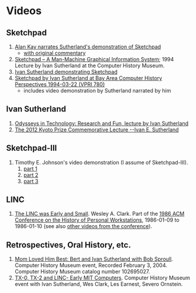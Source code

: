 # Videos

## Sketchpad

1. [Alan Kay narrates Sutherland's demonstration of
      Sketchpad](https://www.youtube.com/watch?v=5RyU50qbvzQ)
	  * [with original commentary](https://www.youtube.com/watch?v=T7dC98PNxyE&list=PLKTTWvMgeg0ZJTk-3DY_pwvoih9_gsAw4&index=7)
1. [Sketchpad – A Man-Machine Graphical Information
   System](https://www.youtube.com/watch?v=-sbeghygOt4); 1994 Lecture
   by Ivan Sutherland at the Computer History Museum.
1. [Ivan Sutherland demonstrating Sketchpad](https://www.youtube.com/watch?v=T7dC98PNxyE)
1. [Sketchpad by Ivan Sutherland at Bay Area Computer History
   Perspectives 1994-03-22 (VPRI
   780)](https://www.youtube.com/watch?v=k_cevebLO-A&list=PLKTTWvMgeg0ZJTk-3DY_pwvoih9_gsAw4)
   * includes video demonstration by Sutherland narrated by him

## Ivan Sutherland

1. [Odysseys in Technology: Research and Fun, lecture by Ivan
   Sutherland](https://www.youtube.com/watch?v=FIMaf4RemOU)
1. [The 2012 Kyoto Prize Commemorative Lecture --Ivan
   E. Sutherland](https://www.youtube.com/watch?v=8SXHzzpZmyY&list=PLKTTWvMgeg0ZJTk-3DY_pwvoih9_gsAw4&index=5)

## Sketchpad-III

1. Timothy E. Johnson's video demonstration (I assume of Sketchpad-III).
   1. [part 1](https://www.youtube.com/watch?v=6orsmFndx_o)
   1. [part 2](https://www.youtube.com/watch?v=hB3jQKGrJo0)
   1. [part 3](https://www.youtube.com/watch?v=t3ZsiBMnGSg)

## LINC

1. [The LINC was Early and
   Small](https://www.youtube.com/watch?v=l9YBZo30Ses&list=PLQsxaNhYv8dbIuONzZcrM0IM7sTPQFqgr).
   Wesley A. Clark. Part of the [1986 ACM Conference on the History of
   Personal
   Workstations](https://dl.acm.org/doi/10.1145/382182.383008),
   1986-01-09 to 1986-01-10 (see also [other videos from the
   conference](https://computerhistory.org/blog/the-1986-acm-conference-on-the-history-of-personal-workstations/?key=the-1986-acm-conference-on-the-history-of-personal-workstations)).


## Retrospectives, Oral History, etc.

1. [Mom Loved Him Best: Bert and Ivan Sutherland with Bob
   Sproull](https://www.youtube.com/watch?v=sM1bNR4DmhU).  Computer
   History Museum event, Recorded February 3, 2004.
   Computer History Museum catalog number 102695027.
2. [TX-0, TX-2 and LINC- Early MIT
   Computers](https://www.youtube.com/watch?v=ZgPfLWt5FWE).  Computer
   History Museum event with Ivan Sutherland, Wes Clark, Les Earnest,
   Severo Ornstein.

